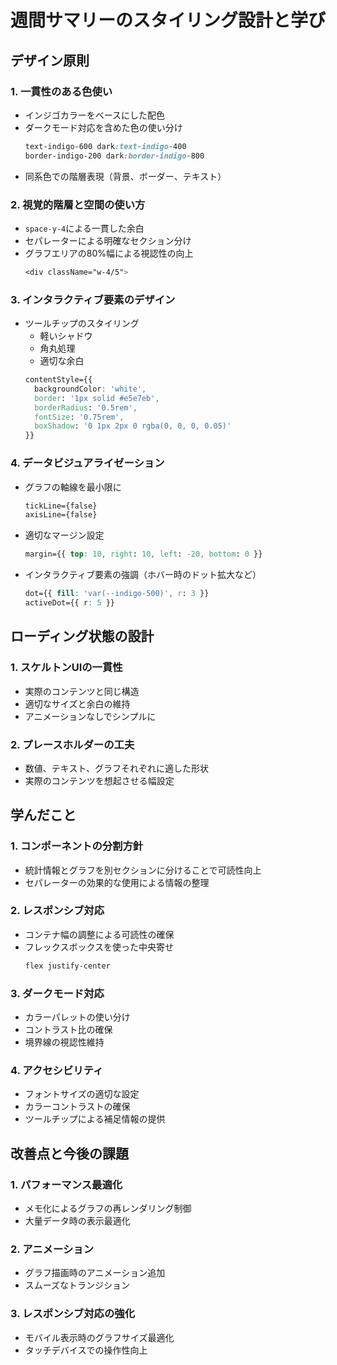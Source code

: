 # 週間サマリーのスタイリング設計と学び

## デザイン原則

### 1. 一貫性のある色使い
- インジゴカラーをベースにした配色
- ダークモード対応を含めた色の使い分け
  ```css
  text-indigo-600 dark:text-indigo-400
  border-indigo-200 dark:border-indigo-800
  ```
- 同系色での階層表現（背景、ボーダー、テキスト）

### 2. 視覚的階層と空間の使い方
- `space-y-4`による一貫した余白
- セパレーターによる明確なセクション分け
- グラフエリアの80%幅による視認性の向上
  ```css
  <div className="w-4/5">
  ```

### 3. インタラクティブ要素のデザイン
- ツールチップのスタイリング
  - 軽いシャドウ
  - 角丸処理
  - 適切な余白
  ```css
  contentStyle={{ 
    backgroundColor: 'white', 
    border: '1px solid #e5e7eb',
    borderRadius: '0.5rem',
    fontSize: '0.75rem',
    boxShadow: '0 1px 2px 0 rgba(0, 0, 0, 0.05)'
  }}
  ```

### 4. データビジュアライゼーション
- グラフの軸線を最小限に
  ```css
  tickLine={false}
  axisLine={false}
  ```
- 適切なマージン設定
  ```css
  margin={{ top: 10, right: 10, left: -20, bottom: 0 }}
  ```
- インタラクティブ要素の強調（ホバー時のドット拡大など）
  ```css
  dot={{ fill: 'var(--indigo-500)', r: 3 }}
  activeDot={{ r: 5 }}
  ```

## ローディング状態の設計

### 1. スケルトンUIの一貫性
- 実際のコンテンツと同じ構造
- 適切なサイズと余白の維持
- アニメーションなしでシンプルに

### 2. プレースホルダーの工夫
- 数値、テキスト、グラフそれぞれに適した形状
- 実際のコンテンツを想起させる幅設定

## 学んだこと

### 1. コンポーネントの分割方針
- 統計情報とグラフを別セクションに分けることで可読性向上
- セパレーターの効果的な使用による情報の整理

### 2. レスポンシブ対応
- コンテナ幅の調整による可読性の確保
- フレックスボックスを使った中央寄せ
  ```css
  flex justify-center
  ```

### 3. ダークモード対応
- カラーパレットの使い分け
- コントラスト比の確保
- 境界線の視認性維持

### 4. アクセシビリティ
- フォントサイズの適切な設定
- カラーコントラストの確保
- ツールチップによる補足情報の提供

## 改善点と今後の課題

### 1. パフォーマンス最適化
- メモ化によるグラフの再レンダリング制御
- 大量データ時の表示最適化

### 2. アニメーション
- グラフ描画時のアニメーション追加
- スムーズなトランジション

### 3. レスポンシブ対応の強化
- モバイル表示時のグラフサイズ最適化
- タッチデバイスでの操作性向上
